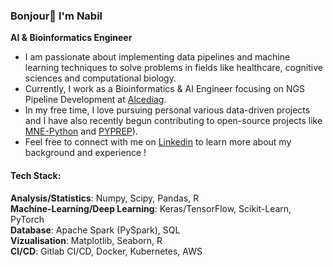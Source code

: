### Bonjour👋 I'm Nabil

**AI & Bioinformatics Engineer**

- I am passionate about implementing data pipelines and machine learning techniques to solve problems in fields like healthcare, cognitive sciences and computational biology. 
- Currently, I work as a Bioinformatics & AI Engineer focusing on NGS Pipeline Development at [Alcediag](https://www.alcediag-alcen.com/fr/).
- In my free time, I love pursuing personal various data-driven projects and I have also recently begun contributing to open-source projects like [MNE-Python](https://github.com/mne-tools/mne-python) and [PYPREP](https://github.com/sappelhoff/pyprep)).
- Feel free to connect with me on [Linkedin](https://www.linkedin.com/in/nabil-alibou/) to learn more about my background and experience !

#### Tech Stack:  
**Analysis/Statistics**: Numpy, Scipy, Pandas, R  
**Machine-Learning/Deep Learning**: Keras/TensorFlow, Scikit-Learn, PyTorch  
**Database**: Apache Spark (PySpark), SQL  
**Vizualisation**: Matplotlib, Seaborn, R  
**CI/CD**: Gitlab CI/CD, Docker, Kubernetes, AWS 
